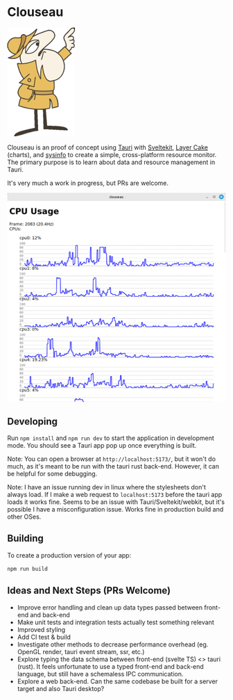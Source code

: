 # Clouseau

<img src="./documents/images/Inspector_Clouseau_Animated.png" height="250" />

Clouseau is an proof of concept using [Tauri](https://tauri.app/) with [Sveltekit](https://kit.svelte.dev/), [Layer Cake](https://layercake.graphics/) (charts), and [sysinfo](https://crates.io/crates/sysinfo) to create a simple, cross-platform resource monitor. The primary purpose is to learn about data and resource management in Tauri. 

It's very much a work in progress, but PRs are welcome. 

<img src="./documents/images/App_Running.png" />

## Developing

Run `npm install` and `npm run dev` to start the application in development mode. You should see a Tauri app pop up once everything is built.

Note: You can open a browser at `http://localhost:5173/`, but it won't do much, as it's meant to be run with the tauri rust back-end. However, it can be helpful for some debugging.

Note: I have an issue running dev in linux where the stylesheets don't always load. If I make a web request to `localhost:5173` before the tauri app loads it works fine. Seems to be an issue with Tauri/Sveltekit/webkit, but it's possible I have a misconfiguration issue. Works fine in production build and other OSes. 

## Building

To create a production version of your app:

```bash
npm run build
```

## Ideas and Next Steps (PRs Welcome)

- Improve error handling and clean up data types passed between front-end and back-end
- Make unit tests and integration tests actually test something relevant
- Improved styling
- Add CI test & build
- Investigate other methods to decrease performance overhead (eg. OpenGL render, tauri event stream, ssr, etc.)
- Explore typing the data schema between front-end (svelte TS) <> tauri (rust). It feels unfortunate to use a typed front-end and back-end language, but still have a schemaless IPC communication.
- Explore a web back-end. Can the same codebase be built for a server target and also Tauri desktop?
